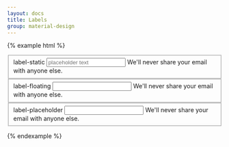 ```yaml
---
layout: docs
title: Labels
group: material-design
---
```


{% example html %}
<form>
  <fieldset class="form-group">
    <label for="exampleInputEmail1" class="mdb-label-static">label-static</label>
    <input type="email" class="form-control" id="exampleInputEmail1" placeholder="placeholder text">
    <span class="mdb-help">We'll never share your email with anyone else.</span>
  </fieldset>
  <fieldset class="form-group">
    <label for="exampleInputEmail1" class="mdb-label-floating">label-floating</label>
    <input type="email" class="form-control" id="exampleInputEmail1">
    <span class="mdb-help">We'll never share your email with anyone else.</span>
  </fieldset>
  <fieldset class="form-group">
    <label for="exampleInputEmail1" class="mdb-label-placeholder">label-placeholder</label>
    <input type="email" class="form-control" id="exampleInputEmail1">
    <span class="mdb-help">We'll never share your email with anyone else.</span>
  </fieldset>
</form>
{% endexample %}
